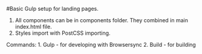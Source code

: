 #Basic Gulp setup for landing pages.

1. All components can be in components folder. They combined in main index.html file.
2. Styles import with PostCSS importing.

Commands:
    1. Gulp - for developing with Browsersync
    2. Build - for building